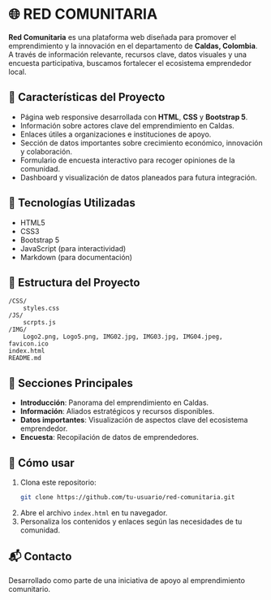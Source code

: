 # 🌐 RED COMUNITARIA

**Red Comunitaria** es una plataforma web diseñada para promover el emprendimiento y la innovación en el departamento de **Caldas, Colombia**. A través de información relevante, recursos clave, datos visuales y una encuesta participativa, buscamos fortalecer el ecosistema emprendedor local.

## 🧩 Características del Proyecto

- Página web responsive desarrollada con **HTML**, **CSS** y **Bootstrap 5**.
- Información sobre actores clave del emprendimiento en Caldas.
- Enlaces útiles a organizaciones e instituciones de apoyo.
- Sección de datos importantes sobre crecimiento económico, innovación y colaboración.
- Formulario de encuesta interactivo para recoger opiniones de la comunidad.
- Dashboard y visualización de datos planeados para futura integración.

## 🔗 Tecnologías Utilizadas

- HTML5
- CSS3
- Bootstrap 5
- JavaScript (para interactividad)
- Markdown (para documentación)

## 📂 Estructura del Proyecto

```
/CSS/
    styles.css
/JS/
    scrpts.js
/IMG/
    Logo2.png, Logo5.png, IMG02.jpg, IMG03.jpg, IMG04.jpeg, favicon.ico
index.html
README.md
```

## 📌 Secciones Principales

- **Introducción**: Panorama del emprendimiento en Caldas.
- **Información**: Aliados estratégicos y recursos disponibles.
- **Datos importantes**: Visualización de aspectos clave del ecosistema emprendedor.
- **Encuesta**: Recopilación de datos de emprendedores.

## 🚀 Cómo usar

1. Clona este repositorio:
   ```bash
   git clone https://github.com/tu-usuario/red-comunitaria.git
   ```
2. Abre el archivo `index.html` en tu navegador.
3. Personaliza los contenidos y enlaces según las necesidades de tu comunidad.

## 📬 Contacto

Desarrollado como parte de una iniciativa de apoyo al emprendimiento comunitario.